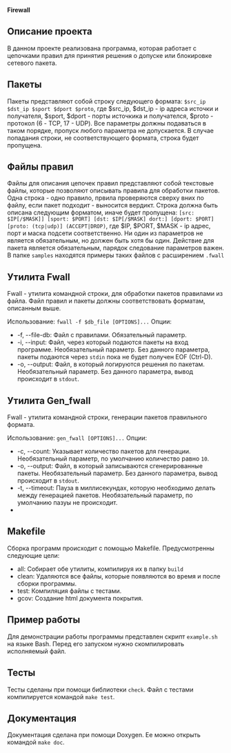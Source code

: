  **Firewall**

## **Описание проекта**
В данном проекте реализована программа, которая работает с цепочками правил для принятия решения о допуске или блокировке сетевого пакета.

## **Пакеты**
Пакеты представляют собой строку следующего формата:
`$src_ip $dst_ip $sport $dport $proto`, где $src_ip, $dst_ip - ip адреса источки и получателя,  $sport, $dport - порты источкика и получателся, $proto - протокол (6 - TCP, 17 - UDP). Все параметры должны подаваться в таком порядке, пропуск любого параметра не допускается. В случае попадания строки, не соответствующего формата, строка будет пропущена.

## **Файлы правил**
Файлы для описания цепочек правил представляют собой текстовые файлы, которые позволяют описывать правила для обработки пакетов. Одна строка - одно правило, првила проверяются сверху вних по файлу, если пакет подходит - выносится вердикт. Строка должна быть описана следующим форматом, иначе будет пропущена:
`[src: $IP[/$MASK]] [sport: $PORT] [dst: $IP[/$MASK] dort:] [dport: $PORT] [proto: (tcp|udp)] (ACCEPT|DROP)`,
где $IP, $PORT, $MASK - ip адрес, порт и маска подсети соответственно. Ни один из параметров не является обязательным, но должен быть хотя бы один. Действие для пакета является обязательным, парядок следование параметров важен. В папке `samples` находятся примеры таких файлов с расширением `.fwall`

## **Утилита Fwall**

Fwall - утилита командной строки, для обработки пакетов правилами из файла. Файл правил и пакеты должны соответствовать форматам, описанным выше. 

Использование:
`fwall -f $db_file [OPTIONS]...`
Опции:
 - -f, --file-db: Файл с правилами. Обязательный параметр.
 - -i, --input: Файл, через который подаются пакеты на вход программе. Необязательный параметр. Без данного параметра, пакеты подаются через `stdin` пока не будет получен EOF (Ctrl-D).
 - -o, --output: Файл, в который логируются решения по пакетам. Необязательный параметр. Без данного параметра, вывод происходит в `stdout`.
 
## **Утилита Gen_fwall**

Fwall - утилита командной строки, генерации пакетов правильного формата. 

Использование:
`gen_fwall [OPTIONS]...`
Опции:
 - -c, --count: Указывает количество пакетов для генерации. Необязательный параметр, по умолчанию количество равно `10`.
 - -o, --output: Файл, в который записываются сгенерированные пакеты. Необязательный параметр. Без данного параметра, вывод происходит в `stdout`.
 - -t, --timeout: Пауза в миллисекундах, которую необходимо делать между генерацией пакетов. Необязательный параметр, по умолчанию пазуы не происходит.
 - 
 ## **Makefile**

Сборка программ происходит с помощью Makefile.
Предусмотренны следующие цели:
 * all: Собирает обе утилиты, компилируя их в папку `build`
 * clean: Удаляются все файлы, которые появляются во время и после сборки программы.
 * test: Компиляция файлы с тестами.
 * gcov: Создание html документа покрытия.

## **Пример работы** 
Для демонстрации работы программы представлен скрипт `example.sh` на языке Bash. Перед его запуском нужно скомпилировать исполняемый файл.


## **Тесты**

Тесты сделаны при помощи библиотеки `check`. 
Файл с тестами компилируется командой `make test`.

## **Документация**

Документация сделана при помощи Doxygen. Ее можно открыть командой `make doc`.
